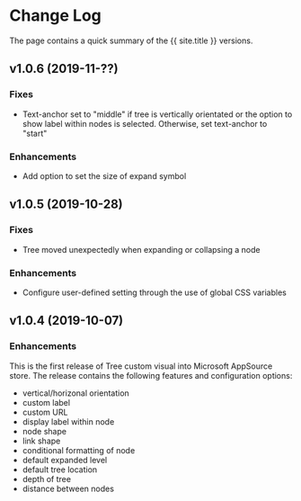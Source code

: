 # Change Log
The page contains a quick summary of the {{ site.title }} versions.

## v1.0.6 (2019-11-??)
### Fixes
- Text-anchor set to "middle" if tree is vertically orientated or the option to show label within nodes is selected. Otherwise, set text-anchor to "start"
### Enhancements
- Add option to set the size of expand symbol

## v1.0.5 (2019-10-28)
### Fixes
- Tree moved unexpectedly when expanding or collapsing a node
### Enhancements
- Configure user-defined setting through the use of global CSS variables

## v1.0.4 (2019-10-07)
### Enhancements
This is the first release of Tree custom visual into Microsoft AppSource store. The release contains the following features and configuration options:
- vertical/horizonal orientation
- custom label
- custom URL
- display label within node
- node shape
- link shape
- conditional formatting of node
- default expanded level
- default tree location
- depth of tree
- distance between nodes
